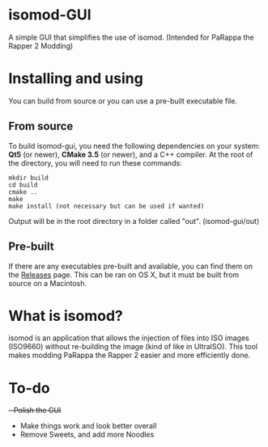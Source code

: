 # isomod-GUI
A simple GUI that simplifies the use of isomod. (Intended for PaRappa the Rapper 2 Modding)

# Installing and using
You can build from source or you can use a pre-built executable file.

## From source
To build isomod-gui, you need the following dependencies on your system: **Qt5** (or newer), **CMake 3.5** (or newer), and a C++ compiler. At the root of the directory, you will need to run these commands:

    mkdir build
    cd build
    cmake ..
    make
    make install (not necessary but can be used if wanted)

Output will be in the root directory in a folder called "out". (isomod-gui/out)

## Pre-built
If there are any executables pre-built and available, you can find them on the [Releases](https://github.com/CryptoCANINE/isomod-gui/releases) page. This can be ran on OS X, but it must be built from source on a Macintosh.

# What is isomod?
isomod is an application that allows the injection of files into ISO images (ISO9660) without re-building the image (kind of like in UltraISO). This tool makes modding PaRappa the Rapper 2 easier and more efficiently done.

# To-do
~~- Polish the GUI~~
- Make things work and look better overall
- Remove Sweets, and add more Noodles
